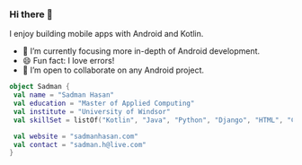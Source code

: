 ### Hi there 👋
I enjoy building mobile apps with Android and Kotlin. 
- 🌱 I’m currently focusing more in-depth of Android development.
- 😄 Fun fact: I love errors!
- 👯 I’m open to collaborate on any Android project.
```kotlin
object Sadman {
 val name = "Sadman Hasan"
 val education = "Master of Applied Computing"
 val institute = "University of Windsor"
 val skillSet = listOf("Kotlin", "Java", "Python", "Django", "HTML", "CSS", "JavaScript")

 val website = "sadmanhasan.com"
 val contact = "sadman.h@live.com"
}
```
